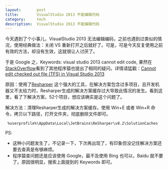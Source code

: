 ```yaml
---
layout:       post
title:        VisualStudio 2013 不能编辑代码
category:     tech
description:  VisualStudio 2013 不能编辑代码
---
```

今天遇到了个小事儿，VisualStudio 2013 无法编辑编码，之前也遇到过类似的情况，使用经典做法：关闭 VS 重新打开之后就好了。可是，可是今天反复使用之前有效的方法，却没有生效，这就很让人讨厌了。

于是 Google 之，Keywords: visual studio 2013 cannot edit code, 果然在<a href="http://stackoverflow.com/" title="Stack Overflow is a question and answer site for professional and enthusiast programmers. It's 100% free. " target="_blank" >StackOverflow</a>看到了其他程序猿也提出了相同的疑问。详情请猛戳：<a href="http://stackoverflow.com/questions/25178283/cannot-edit-checked-out-file-tfs-in-visual-studio-2013" target="_blank" >Cannot edit checked out file (TFS) in Visual Studio 2013</a>

原因：使用了<a href="https://www.jetbrains.com/resharper/" target="_blank" >Resharper</a> 这个强大的工具，在解决方案包含过多项目，且开发机器又不太给力时，Resharper生成的解决方案缓存过大导致此情况的发生。看到这里，看了下解决方案，52个项目，想应该确实是这个问题了。

解决方法：清理Resharper生成的解决方案缓存。使用 Win+E 或者 Win+R 命令，拷贝以下路径，打开文件夹，彻底删除文件即可。

` %userprofile%\AppData\Local\JetBrains\ReSharper\v8.2\SolutionCaches`

PS:

* 这种小问题发生了，不记录一下，下次再出现了，有印象但没记住解决方案还要去查真是有够麻烦。
* 程序猿查问题还是应该使用 Google，最不及使用 Bing 也可以，Baidu 就不要了。原因很明显，搜索上面提到的 Keywords 即可。
